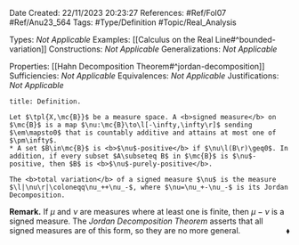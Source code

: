 <div class="topSpace"></div>

Date Created: 22/11/2023 20:23:27
References: #Ref/Fol07 #Ref/Anu23_564
Tags: #Type/Definition #Topic/Real_Analysis

Types: <i>Not Applicable</i>
Examples: [[Calculus on the Real Line#^bounded-variation]]
Constructions: <i>Not Applicable</i>
Generalizations: <i>Not Applicable</i>

Properties: [[Hahn Decomposition Theorem#^jordan-decomposition]]
Sufficiencies: <i>Not Applicable</i>
Equivalences: <i>Not Applicable</i>
Justifications: <i>Not Applicable</i>

``` ad-Definition
title: Definition.

Let $\tpl{X,\mc{B}}$ be a measure space. A <b>signed measure</b> on $\mc{B}$ is a map $\nu:\mc{B}\to\l[-\infty,\infty\r]$ sending $\em\mapsto0$ that is countably additive and attains at most one of $\pm\infty$.
* A set $B\in\mc{B}$ is <b>$\nu$-positive</b> if $\nu\l(B\r)\geq0$. In addition, if every subset $A\subseteq B$ in $\mc{B}$ is $\nu$-positive, then $B$ is <b>$\nu$-purely-positive</b>.

The <b>total variation</b> of a signed measure $\nu$ is the measure $\l|\nu\r|\coloneqq\nu_++\nu_-$, where $\nu=\nu_+-\nu_-$ is its Jordan Decomposition.

```

<b>Remark.</b> If $\mu$ and $\nu$ are measures where at least one is finite, then $\mu-\nu$ is a signed measure. The <i>Jordan Decomposition Theorem</i> asserts that all signed measures are of this form, so they are no more general.<span style="float:right;">$\blacklozenge$</span>
